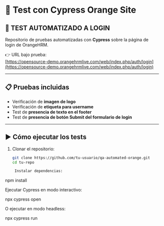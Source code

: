 # 🧪 Test con Cypress Orange Site

## 🔐 TEST AUTOMATIZADO A LOGIN  

Repositorio de pruebas automatizadas con **Cypress** sobre la página de login de OrangeHRM.  

👉 URL bajo prueba:  
[https://opensource-demo.orangehrmlive.com/web/index.php/auth/login](https://opensource-demo.orangehrmlive.com/web/index.php/auth/login)

---

## 📋 Pruebas incluidas
- Verificación de **imagen de logo**  
- Verificación de **etiqueta para username**  
- Test de **presencia de texto en el footer**  
- Test de **presencia de botón Submit del formulario de login**  

---


## ▶️ Cómo ejecutar los tests
1. Clonar el repositorio:
   ```bash
   git clone https://github.com/tu-usuario/qa-automated-orange.git
   cd tu-repo

    Instalar dependencias:

npm install

Ejecutar Cypress en modo interactivo:

npx cypress open

O ejecutar en modo headless:

npx cypress run
